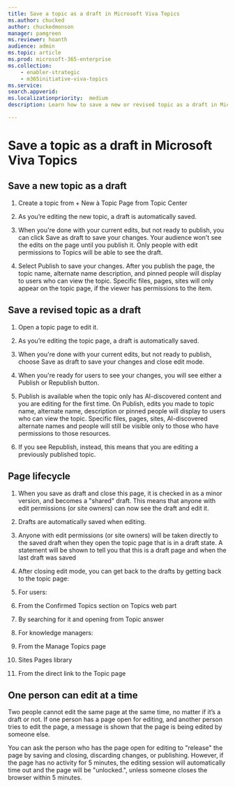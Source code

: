```yaml
---
title: Save a topic as a draft in Microsoft Viva Topics
ms.author: chucked
author: chuckedmonson
manager: pamgreen
ms.reviewer: hoanth
audience: admin
ms.topic: article
ms.prod: microsoft-365-enterprise
ms.collection: 
    - enabler-strategic
    - m365initiative-viva-topics
ms.service: 
search.appverid: 
ms.localizationpriority:  medium
description: Learn how to save a new or revised topic as a draft in Microsoft Viva Topics.

---
```


# Save a topic as a draft in Microsoft Viva Topics


## Save a new topic as a draft

1.	Create a topic from + New à Topic Page from Topic Center
 

2.	As you’re editing the new topic, a draft is automatically saved.
 

3.	When you're done with your current edits, but not ready to publish, you can click Save as draft to save your changes. Your audience won't see the edits on the page until you publish it. Only people with edit permissions to Topics will be able to see the draft. 
 

4.	Select Publish to save your changes. After you publish the page, the topic name, alternate name description, and pinned people will display to users who can view the topic. Specific files, pages, sites will only appear on the topic page, if the viewer has permissions to the item.
 
## Save a revised topic as a draft

1.	Open a topic page to edit it.
2.	As you’re editing the topic page, a draft is automatically saved.
 
3.	When you're done with your current edits, but not ready to publish, choose Save as draft to save your changes and close edit mode.
4.	When you're ready for users to see your changes, you will see either a Publish or Republish button. 
1.	Publish is available when the topic only has AI-discovered content and you are editing for the first time. On Publish, edits you made to topic name, alternate name, description or pinned people will display to users who can view the topic. Specific files, pages, sites, AI-discovered alternate names and people will still be visible only to those who have permissions to those resources.
2.	If you see Republish, instead, this means that you are editing a previously published topic.
 
## Page lifecycle
 
1.	When you save as draft and close this page, it is checked in as a minor version, and becomes a "shared" draft. This means that anyone with edit permissions (or site owners) can now see the draft and edit it.
2.	Drafts are automatically saved when editing.
3.	Anyone with edit permissions (or site owners) will be taken directly to the saved draft when they open the topic page that is in a draft state. A statement will be shown to tell you that this is a draft page and when the last draft was saved
 

4.	After closing edit mode, you can get back to the drafts by getting back to the topic page:
1.	For users:
1.	From the Confirmed Topics section on Topics web part
2.	By searching for it and opening from Topic answer
2.	For knowledge managers:
1.	From the Manage Topics page
2.	Sites Pages library
3.	From the direct link to the Topic page
 
## One person can edit at a time

Two people cannot edit the same page at the same time, no matter if it’s a draft or not. 
If one person has a page open for editing, and another person tries to edit the page, a message is shown that the page is being edited by someone else.
 
 
You can ask the person who has the page open for editing to "release" the page by saving and closing, discarding changes, or publishing. However, if the page has no activity for 5 minutes, the editing session will automatically time out and the page will be "unlocked.", unless someone closes the browser within 5 minutes.


